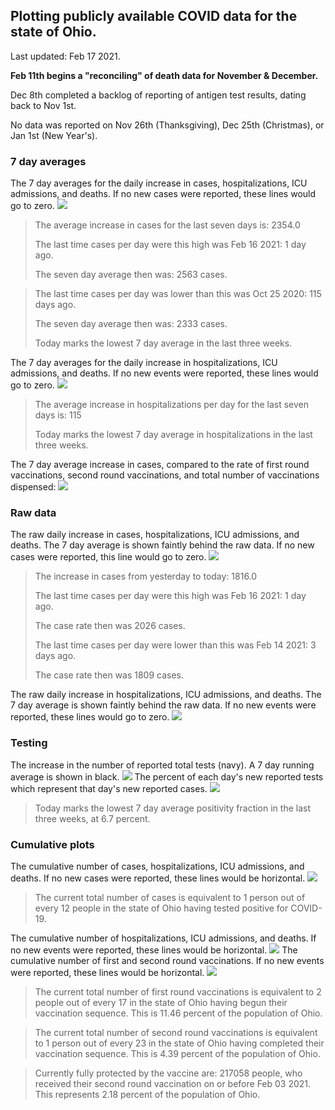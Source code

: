 ## Plotting publicly available COVID data for the state of Ohio. 

Last updated: Feb 17 2021. 

**Feb 11th begins a "reconciling" of death data for November & December.**

Dec 8th completed a backlog of reporting of antigen test results, dating back to Nov 1st.

No data was reported on Nov 26th (Thanksgiving), Dec 25th (Christmas), or Jan 1st (New Year's).
### 7 day averages
The 7 day averages for the daily increase in cases, hospitalizations, ICU admissions, and deaths. If no new cases were reported, these lines would go to zero.
![](7dayaverage_cases.png)

>The average increase in cases for the last seven days is: 2354.0
>
>The last time cases per day were this high was Feb 16 2021: 1 day ago.
>
>The seven day average then was: 2563 cases.

>
>The last time cases per day was lower than this was Oct 25 2020: 115 days ago.
>
>The seven day average then was: 2333 cases.
>
>Today marks the lowest 7 day average in the last three weeks.

The 7 day averages for the daily increase in hospitalizations, ICU admissions, and deaths. If no new events were reported, these lines would go to zero.
![](7dayaverage_hospital.png)

>The average increase in hospitalizations per day for the last seven days is: 115
>
>Today marks the lowest 7 day average in hospitalizations in the last three weeks.

The 7 day average increase in cases, compared to the rate of first round vaccinations, second round vaccinations, and total number of vaccinations dispensed:
![](DailyVaccinationsCases.png)

### Raw data
The raw daily increase in cases, hospitalizations, ICU admissions, and deaths. The 7 day average is shown faintly behind the raw data. If no new cases were reported, this line would go to zero.
![](DailyCases.png)

>The increase in cases from yesterday to today: 1816.0 
>
>The last time cases per day were this high was Feb 16 2021: 1 day ago. 
>
>The case rate then was 2026 cases.
>
>The last time cases per day were lower than this was Feb 14 2021: 3 days ago. 
>
>The case rate then was 1809 cases.

The raw daily increase in hospitalizations, ICU admissions, and deaths. The 7 day average is shown faintly behind the raw data. If no new events were reported, these lines would go to zero.
![](DailyHospitalizations.png)

### Testing

The increase in the number of reported total tests (navy). A 7 day running average is shown in black.
![](DailyTests.png)
The percent of each day's new reported tests which represent that day's new reported cases.
![](percentpositive_tests.png)

>Today marks the lowest 7 day average positivity fraction in the last three weeks, at 6.7 percent.

### Cumulative plots
The cumulative number of cases, hospitalizations, ICU admissions, and deaths. If no new cases were reported, these lines would be horizontal.
![](Cases.png)

>The current total number of cases is equivalent to 1 person out of every 12 people in the state of Ohio having tested positive for COVID-19.

The cumulative number of hospitalizations, ICU admissions, and deaths. If no new events were reported, these lines would be horizontal.
![](Hospitalizations.png)
The cumulative number of first and second round vaccinations. If no new events were reported, these lines would be horizontal.
![](Vaccinations.png)

>The current total number of first round vaccinations is equivalent to 2 people out of every 17 in the state of Ohio having begun their vaccination sequence.
>This is 11.46 percent of the population of Ohio.

>The current total number of second round vaccinations is equivalent to 1 person out of every 23 in the state of Ohio having completed their vaccination sequence.
>This is 4.39 percent of the population of Ohio.

>Currently fully protected by the vaccine are: 217058 people, who received their second round vaccination on or before Feb 03 2021.
>This represents 2.18 percent of the population of Ohio.

